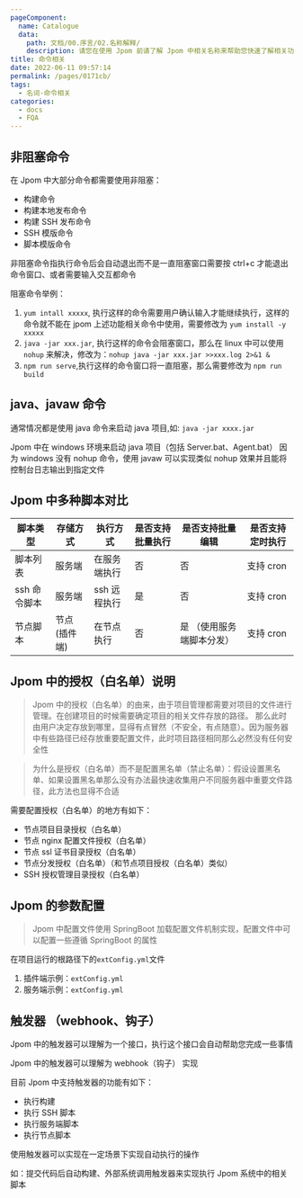 ```yaml
---
pageComponent:
  name: Catalogue
  data:
    path: 文档/00.序言/02.名称解释/
    description: 请您在使用 Jpom 前请了解 Jpom 中相关名称来帮助您快速了解相关功能。
title: 命令相关
date: 2022-06-11 09:57:14
permalink: /pages/0171cb/
tags: 
  - 名词-命令相关
categories: 
  - docs
  - FQA
---
```


## 非阻塞命令

在 Jpom 中大部分命令都需要使用非阻塞：

- 构建命令
- 构建本地发布命令
- 构建 SSH 发布命令
- SSH 模版命令
- 脚本模版命令

非阻塞命令指执行命令后会自动退出而不是一直阻塞窗口需要按 ctrl+c 才能退出命令窗口、或者需要输入交互都命令

阻塞命令举例：

1. `yum intall xxxxx`, 执行这样的命令需要用户确认输入才能继续执行，这样的命令就不能在 jpom 上述功能相关命令中使用，需要修改为 `yum install -y xxxxx`
2. `java -jar xxx.jar`, 执行这样的命令会阻塞窗口，那么在 linux 中可以使用 `nohup` 来解决，修改为：`nohup java -jar xxx.jar >>xxx.log 2>&1 &`
3. `npm run serve`,执行这样的命令窗口将一直阻塞，那么需要修改为 `npm run build`

## java、javaw 命令

通常情况都是使用 java 命令来启动 java 项目,如: `java -jar xxxx.jar`

Jpom 中在 windows 环境来启动 java 项目（包括 Server.bat、Agent.bat） 因为 windows 没有 nohup 命令，使用 javaw 可以实现类似 nohup 效果并且能将控制台日志输出到指定文件

## Jpom 中多种脚本对比

| 脚本类型     | 存储方式    | 执行方式     | 是否支持批量执行 | 是否支持批量编辑      | 是否支持定时执行 | 
|----------|---------|----------|----------|---------------|----------| 
| 脚本列表     | 服务端     | 在服务端执行   | 否        | 否             | 支持 cron  |
| ssh 命令脚本 | 服务端     | ssh 远程执行 | 是        | 否             | 支持 cron  |
| 节点脚本     | 节点(插件端) | 在节点执行    | 否        | 是 （使用服务端脚本分发） | 支持 cron  |

## Jpom 中的授权（白名单）说明

> Jpom 中的授权（白名单）的由来，由于项目管理都需要对项目的文件进行管理。在创建项目的时候需要确定项目的相关文件存放的路径。
> 那么此时由用户决定存放到哪里，显得有点冒然（不安全，有点随意）。因为服务器中有些路径已经存放重要配置文件，此时项目路径相同那么必然没有任何安全性

> 为什么是授权（白名单）而不是配置黑名单（禁止名单）：假设设置黑名单、如果设置黑名单那么没有办法最快速收集用户不同服务器中重要文件路径，此方法也显得不合适

需要配置授权（白名单）的地方有如下：

- 节点项目目录授权（白名单）
- 节点 nginx 配置文件授权（白名单）
- 节点 ssl 证书目录授权（白名单）
- 节点分发授权（白名单）（和节点项目授权（白名单）类似）
- SSH 授权管理目录授权（白名单）

## Jpom 的参数配置

> Jpom 中配置文件使用 SpringBoot 加载配置文件机制实现，配置文件中可以配置一些遵循 SpringBoot 的属性

在项目运行的根路径下的`extConfig.yml`文件
1. 插件端示例：`extConfig.yml`
2. 服务端示例：`extConfig.yml`

## 触发器 （webhook、钩子）

Jpom 中的触发器可以理解为一个接口，执行这个接口会自动帮助您完成一些事情

Jpom 中的触发器可以理解为 webhook（钩子） 实现

目前 Jpom 中支持触发器的功能有如下：

- 执行构建
- 执行 SSH 脚本
- 执行服务端脚本
- 执行节点脚本

使用触发器可以实现在一定场景下实现自动执行的操作

如：提交代码后自动构建、外部系统调用触发器来实现执行 Jpom 系统中的相关脚本
